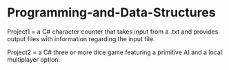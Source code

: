 # Programming-and-Data-Structures

Project1 = a C# character counter that takes input from a .txt and provides output files with information regarding the input file.

Project2 = a C# three or more dice game featuring a primitive AI and a local multiplayer option.
